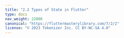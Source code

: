 ```yaml
---
title: "2.2 Types of State in Flutter"
type: docs
nav_weight: 22000
canonical: "https://fluttermasterylibrary.com/7/2/2"
license: "© 2023 Tokenizer Inc. CC BY-NC-SA 4.0"
---
```

